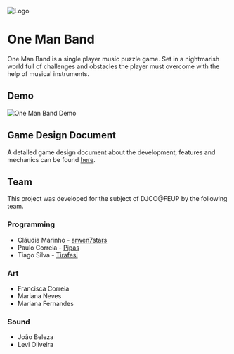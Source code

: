 ![Logo](https://i.imgur.com/nXhJMYI.png)
# One Man Band
One Man Band is a single player music puzzle game. Set in a nightmarish world full of challenges and obstacles the player must overcome with the help of musical instruments.
## Demo
![One Man Band Demo](https://i.imgur.com/GdYgx7h.png)

## Game Design Document
A detailed game design document about the development, features and mechanics can be found [here](https://github.com/Pipas/OneManBand/blob/master/Deliverables/DJCO-FP-G8-OneManBand-GDD.pdf).

## Team
This project was developed for the subject of DJCO@FEUP by the following team.
### Programming
* Cláudia Marinho - [arwen7stars](https://github.com/arwen7stars)
* Paulo Correia - [Pipas](https://github.com/pipas)
* Tiago Silva - [Tirafesi](https://github.com/tirafesi)
### Art
* Francisca Correia
* Mariana Neves
* Mariana Fernandes
### Sound
* João Beleza
* Levi Oliveira
